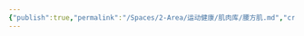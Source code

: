 ```yaml
---
{"publish":true,"permalink":"/Spaces/2-Area/运动健康/肌肉库/腰方肌.md","created":"2025-07-07T18:08:46.795+08:00","modified":"2025-07-09T00:23:33.079+08:00","published":"2025-07-09T00:23:33.079+08:00","cssclasses":""}
---
```


